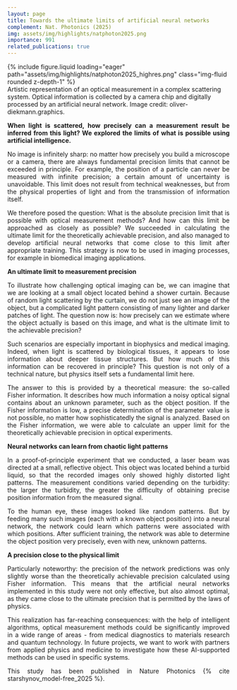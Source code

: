 ```yaml
---
layout: page
title: Towards the ultimate limits of artificial neural networks
complement: Nat. Photonics (2025)
img: assets/img/highlights/natphoton2025.png
importance: 991
related_publications: true
---
```


<div class="row">
    <div class="col-sm mt-3 mt-md-0">
        {% include figure.liquid loading="eager" path="assets/img/highlights/natphoton2025_highres.png" class="img-fluid rounded z-depth-1" %}
    </div>
</div>
<div class="caption">
    Artistic representation of an optical measurement in a complex scattering system. Optical information is collected by a camera chip and digitally processed by an artificial neural network. Image credit: oliver-diekmann.graphics.
</div>

<p align="justify">
<b>
When light is scattered, how precisely can a measurement result be inferred from this light? We explored the limits of what is possible using artificial intelligence.
</b>
</p>

<p align="justify"> 
No image is infinitely sharp: no matter how precisely you build a microscope or a camera, there are always fundamental precision limits that cannot be exceeded in principle. For example, the position of a particle can never be measured with infinite precision; a certain amount of uncertainty is unavoidable. This limit does not result from technical weaknesses, but from the physical properties of light and from the transmission of information itself.
</p>

<p align="justify"> 
We therefore posed the question: What is the absolute precision limit that is possible with optical measurement methods? And how can this limit be approached as closely as possible? We succeeded in calculating the ultimate limit for the theoretically achievable precision, and also managed to develop artificial neural networks that come close to this limit after appropriate training. This strategy is now to be used in imaging processes, for example in biomedical imaging applications.
</p>

<p align="justify">
<b>
An ultimate limit to measurement precision
</b>
</p>

<p align="justify"> 
To illustrate how challenging optical imaging can be, we can imagine that we are looking at a small object located behind a shower curtain. Because of random light scattering by the curtain, we do not just see an image of the object, but a complicated light pattern consisting of many lighter and darker patches of light. The question now is: how precisely can we estimate where the object actually is based on this image, and what is the ultimate limit to the achievable precision?
</p>

<p align="justify"> 
Such scenarios are especially important in biophysics and medical imaging. Indeed, when light is scattered by biological tissues, it appears to lose information about deeper tissue structures. But how much of this information can be recovered in principle? This question is not only of a technical nature, but physics itself sets a fundamental limit here.
</p>

<p align="justify"> 
The answer to this is provided by a theoretical measure: the so-called Fisher information. It describes how much information a noisy optical signal contains about an unknown parameter, such as the object position. If the Fisher information is low, a precise determination of the parameter value is not possible, no matter how sophisticatedly the signal is analyzed. Based on the Fisher information, we were able to calculate an upper limit for the theoretically achievable precision in optical experiments.
</p>

<p align="justify">
<b>
Neural networks can learn from chaotic light patterns
</b>
</p>

<p align="justify"> 
In a proof-of-principle experiment that we conducted, a laser beam was directed at a small, reflective object. This object was located behind a turbid liquid, so that the recorded images only showed highly distorted light patterns. The measurement conditions varied depending on the turbidity: the larger the turbidity, the greater the difficulty of obtaining precise position information from the measured signal.
</p>

<p align="justify"> 
To the human eye, these images looked like random patterns. But by feeding many such images (each with a known object position) into a neural network, the network could learn which patterns were associated with which positions. After sufficient training, the network was able to determine the object position very precisely, even with new, unknown patterns.
</p>

<p align="justify">
<b>
A precision close to the physical limit
</b>
</p>

<p align="justify"> 
Particularly noteworthy: the precision of the network predictions was only slightly worse than the theoretically achievable precision calculated using Fisher information. This means that the artificial neural networks implemented in this study were not only effective, but also almost optimal, as they came close to the ultimate precision that is permitted by the laws of physics.
</p>

<p align="justify"> 
This realization has far-reaching consequences: with the help of intelligent algorithms, optical measurement methods could be significantly improved in a wide range of areas - from medical diagnostics to materials research and quantum technology. In future projects, we want to work with partners from applied physics and medicine to investigate how these AI-supported methods can be used in specific systems.
</p>

<p align="justify"> 
This study has been published in Nature Photonics {% cite starshynov_model-free_2025 %}.
</p>

